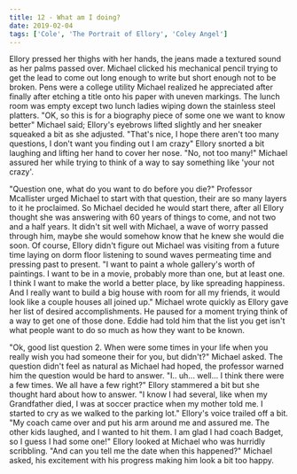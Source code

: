 ```yaml
---
title: 12 - What am I doing?
date: 2019-02-04
tags: ['Cole', 'The Portrait of Ellory', 'Coley Angel']
---
```


Ellory pressed her thighs with her hands, the jeans made a textured sound as her palms passed over. Michael clicked his mechanical pencil trying to get the lead to come out long enough to write but short enough not to be broken. Pens were a college utility Michael realized he appreciated after finally after etching a title onto his paper with uneven markings. The lunch room was empty except two lunch ladies wiping down the stainless steel platters. "OK, so this is for a biography piece of some one we want to know better" Michael said; Ellory's eyebrows lifted slightly and her sneaker squeaked a bit as she adjusted. "That's nice, I hope there aren't too many questions, I don't want you finding out I am crazy" Ellory snorted a bit laughing and lifting her hand to cover her nose. "No, not too many!" Michael assured her while trying to think of a way to say something like 'your not crazy'.

"Question one, what do you want to do before you die?" Professor Mcallister urged Michael to start with that question, their are so many layers to it he proclaimed. So Michael decided he would start there, after all Ellory thought she was answering with 60 years of things to come, and not two and a half years. It didn't sit well with Michael, a wave of worry passed through him, maybe she would somehow know that he knew she would die soon. Of course, Ellory didn't figure out Michael was visiting from a future time laying on dorm floor listening to sound waves permeating time and pressing past to present. "I want to paint a whole gallery's worth of paintings. I want to be in a movie, probably more than one, but at least one. I think I want to make the world a better place, by like spreading happiness. And I really want to build a big house with room for all my friends, it would look like a couple houses all joined up." Michael wrote quickly as Ellory gave her list of desired accomplishments. He paused for a moment trying think of a way to get one of those done. Eddie had told him that the list you get isn't what people want to do so much as how they want to be known.

"Ok, good list question 2. When were some times in your life when you really wish you had someone their for you, but didn't?" Michael asked. The question didn't feel as natural as Michael had hoped, the professor warned him the question would be hard to answer. "I.. uh... well... I think there were a few times. We all have a few right?" Ellory stammered a bit but she thought hard about how to answer. "I know I had several, like when my Grandfather died, I was at soccer practice when my mother told me. I started to cry as we walked to the parking lot." Ellory's voice trailed off a bit. "My coach came over and put his arm around me and assured me. The other kids laughed, and I wanted to hit them. I am glad I had coach Badget, so I guess I had some one!" Ellory looked at Michael who was hurridly scribbling. "And can you tell me the date when this happened?" Michael asked, his excitement with his progress making him look a bit too happy.
